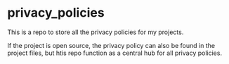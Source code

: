 # privacy_policies

This is a repo to store all the privacy policies for my projects.

If the project is open source, the privacy policy can also be found in the project files, but htis repo function as a central hub for all privacy policies.